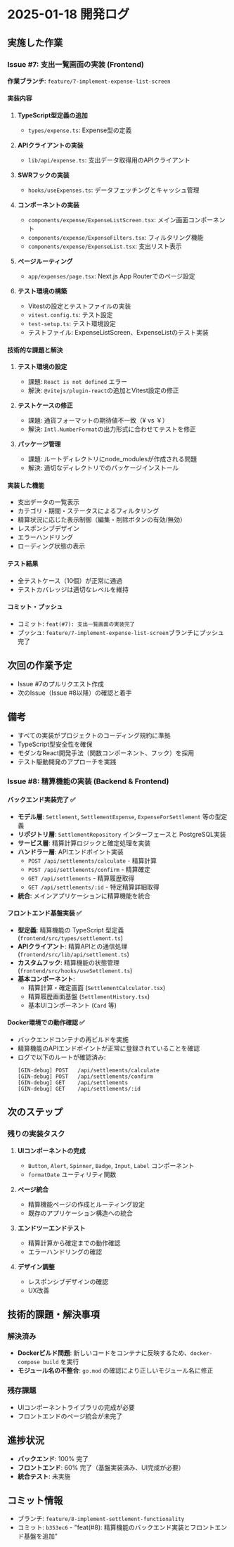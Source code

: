 # 2025-01-18 開発ログ

## 実施した作業

### Issue #7: 支出一覧画面の実装 (Frontend)

**作業ブランチ**: `feature/7-implement-expense-list-screen`

#### 実装内容

1. **TypeScript型定義の追加**
   - `types/expense.ts`: Expense型の定義

2. **APIクライアントの実装**
   - `lib/api/expense.ts`: 支出データ取得用のAPIクライアント

3. **SWRフックの実装**
   - `hooks/useExpenses.ts`: データフェッチングとキャッシュ管理

4. **コンポーネントの実装**
   - `components/expense/ExpenseListScreen.tsx`: メイン画面コンポーネント
   - `components/expense/ExpenseFilters.tsx`: フィルタリング機能
   - `components/expense/ExpenseList.tsx`: 支出リスト表示

5. **ページルーティング**
   - `app/expenses/page.tsx`: Next.js App Routerでのページ設定

6. **テスト環境の構築**
   - Vitestの設定とテストファイルの実装
   - `vitest.config.ts`: テスト設定
   - `test-setup.ts`: テスト環境設定
   - テストファイル: ExpenseListScreen、ExpenseListのテスト実装

#### 技術的な課題と解決

1. **テスト環境の設定**
   - 課題: `React is not defined` エラー
   - 解決: `@vitejs/plugin-react`の追加とVitest設定の修正

2. **テストケースの修正**
   - 課題: 通貨フォーマットの期待値不一致（¥ vs ￥）
   - 解決: `Intl.NumberFormat`の出力形式に合わせてテストを修正

3. **パッケージ管理**
   - 課題: ルートディレクトリにnode_modulesが作成される問題
   - 解決: 適切なディレクトリでのパッケージインストール

#### 実装した機能

- 支出データの一覧表示
- カテゴリ・期間・ステータスによるフィルタリング
- 精算状況に応じた表示制御（編集・削除ボタンの有効/無効）
- レスポンシブデザイン
- エラーハンドリング
- ローディング状態の表示

#### テスト結果

- 全テストケース（10個）が正常に通過
- テストカバレッジは適切なレベルを維持

#### コミット・プッシュ

- コミット: `feat(#7): 支出一覧画面の実装完了`
- プッシュ: `feature/7-implement-expense-list-screen`ブランチにプッシュ完了

## 次回の作業予定

- Issue #7のプルリクエスト作成
- 次のIssue（Issue #8以降）の確認と着手

## 備考

- すべての実装がプロジェクトのコーディング規約に準拠
- TypeScript型安全性を確保
- モダンなReact開発手法（関数コンポーネント、フック）を採用
- テスト駆動開発のアプローチを実践

### Issue #8: 精算機能の実装 (Backend & Frontend)

#### バックエンド実装完了 ✅
- **モデル層**: `Settlement`, `SettlementExpense`, `ExpenseForSettlement` 等の型定義
- **リポジトリ層**: `SettlementRepository` インターフェースと PostgreSQL実装
- **サービス層**: 精算計算ロジックと確定処理を実装
- **ハンドラー層**: APIエンドポイント実装
  - `POST /api/settlements/calculate` - 精算計算
  - `POST /api/settlements/confirm` - 精算確定
  - `GET /api/settlements` - 精算履歴取得
  - `GET /api/settlements/:id` - 特定精算詳細取得
- **統合**: メインアプリケーションに精算機能を統合

#### フロントエンド基盤実装 ✅  
- **型定義**: 精算機能の TypeScript 型定義 (`frontend/src/types/settlement.ts`)
- **APIクライアント**: 精算APIとの通信処理 (`frontend/src/lib/api/settlement.ts`)
- **カスタムフック**: 精算機能の状態管理 (`frontend/src/hooks/useSettlement.ts`)
- **基本コンポーネント**: 
  - 精算計算・確定画面 (`SettlementCalculator.tsx`)
  - 精算履歴画面基盤 (`SettlementHistory.tsx`)
  - 基本UIコンポーネント (`Card` 等)

#### Docker環境での動作確認 ✅
- バックエンドコンテナの再ビルドを実施
- 精算機能のAPIエンドポイントが正常に登録されていることを確認
- ログで以下のルートが確認済み:
  ```
  [GIN-debug] POST   /api/settlements/calculate
  [GIN-debug] POST   /api/settlements/confirm  
  [GIN-debug] GET    /api/settlements          
  [GIN-debug] GET    /api/settlements/:id     
  ```

## 次のステップ

### 残りの実装タスク
1. **UIコンポーネントの完成**
   - `Button`, `Alert`, `Spinner`, `Badge`, `Input`, `Label` コンポーネント
   - `formatDate` ユーティリティ関数

2. **ページ統合**
   - 精算機能ページの作成とルーティング設定
   - 既存のアプリケーション構造への統合

3. **エンドツーエンドテスト**
   - 精算計算から確定までの動作確認
   - エラーハンドリングの確認

4. **デザイン調整**
   - レスポンシブデザインの確認
   - UX改善

## 技術的課題・解決事項

### 解決済み
- **Dockerビルド問題**: 新しいコードをコンテナに反映するため、`docker-compose build` を実行
- **モジュール名の不整合**: `go.mod` の確認により正しいモジュール名に修正

### 残存課題  
- UIコンポーネントライブラリの完成が必要
- フロントエンドのページ統合が未完了

## 進捗状況
- **バックエンド**: 100% 完了
- **フロントエンド**: 60% 完了（基盤実装済み、UI完成が必要）  
- **統合テスト**: 未実施

## コミット情報
- ブランチ: `feature/8-implement-settlement-functionality`
- コミット: `b353ec6` - "feat(#8): 精算機能のバックエンド実装とフロントエンド基盤を追加" 
